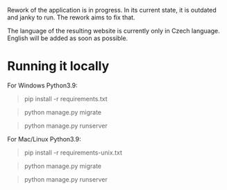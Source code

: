 Rework of the application is in progress.
In its current state, it is outdated and janky to run.
The rework aims to fix that.

The language of the resulting website is currently only in Czech language. English
will be added as soon as possible.

# Running it locally

For Windows Python3.9:

> pip install -r requirements.txt

> python manage.py migrate

> python manage.py runserver

For Mac/Linux Python3.9:

> pip install -r requirements-unix.txt

> python manage.py migrate

> python manage.py runserver